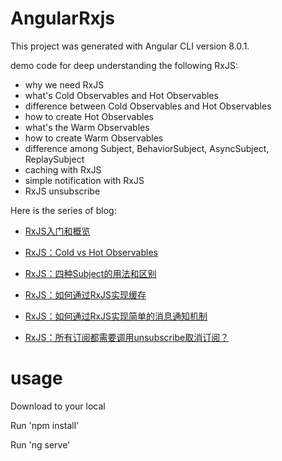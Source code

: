 # AngularRxjs

This project was generated with Angular CLI version 8.0.1.

demo code for deep understanding the following RxJS:

- why we need RxJS
- what's Cold Observables and Hot Observables
- difference between Cold Observables and Hot Observables
- how to create Hot Observables
- what's the Warm Observables
- how to create Warm Observables
- difference among Subject, BehaviorSubject, AsyncSubject, ReplaySubject
- caching with RxJS
- simple notification with RxJS
- RxJS unsubscribe

Here is the series of blog:

- [RxJS入门和概览](https://limeii.github.io/2019/07/rxjs-introduce/)

- [RxJS：Cold vs Hot Observables](https://limeii.github.io/2019/07/rxjs-coldhot-observable/)

- [RxJS：四种Subject的用法和区别](https://limeii.github.io/2019/07/rxjs-subject/)

- [RxJS：如何通过RxJS实现缓存](https://limeii.github.io/2019/08/rxjs-caching/)

- [RxJS：如何通过RxJS实现简单的消息通知机制](https://limeii.github.io/2019/08/rxjs-notification/)

- [RxJS：所有订阅都需要调用unsubscribe取消订阅？](https://limeii.github.io/2019/08/rxjs-unsubscribe/)

# usage

Download to your local

Run 'npm install'

Run 'ng serve'
